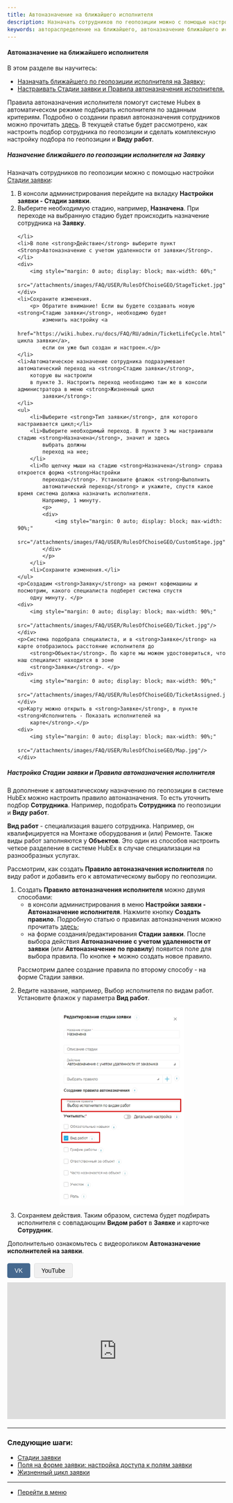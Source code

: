 ```yaml
---
title: Автоназначение на ближайшего исполнителя
description: Назначать сотрудников по геопозиции можно с помощью настройки Стадии заявки. В настрйоках Стадии заявки выберите в поле Действие пункт Назначить заявку на наиболее подходящего с учетом его удаленности от заявки.
keywords: автораспределение на ближайшего, автоназначение ближайшего исполнителя, автовыбор ближайшего исполнителя, правило выбора исполнителя, правила выбора, правило выбора, автоназначение исполнителя, правило автоназначения, hubex, хабекс, хубекс, хабикс
---
```


#### Автоназначение на ближайшего исполнителя
<html>
<head>
    <style>
        .video-player-container {
            margin: 20px 0;
        }
        .video-source-selector {
            margin-bottom: 10px;
        }
        .source-btn {
            padding: 8px 16px;
            background: #f0f0f0;
            border: 1px solid #ddd;
            cursor: pointer;
            margin-right: 5px;
            border-radius: 4px;
            font-family: Arial, sans-serif;
            font-size: 14px;
            transition: all 0.3s ease;
        }
        .source-btn:hover {
            background: #e0e0e0;
        }
        .source-btn.active {
            background: #45688e;
            color: white;
            border-color: #45688e;
        }
        .video-frame {
            width: 560px;
            height: 315px;
            max-width: 100%;
        }
        .video-frame iframe {
            width: 100%;
            height: 100%;
            border: none;
        }
    </style>
<meta charset="utf-8">
</head>
<body>

<p>В этом разделе вы научитесь:</p>
<ul>
    <li><a href="#rulesgeo">Назначать ближайшего по геопозиции исполнителя на Заявку;</a></li>
    <li><a href="#customrules">Настраивать Стадии заявки и Правила автоназначения исполнителя.</a></li>

</ul>

<p>Правила автоназначения исполнителя помогут системе
    Hubex в автоматическом режиме подбирать исполнителя по заданным критериям. Подробно о создании правил автоназначения
    сотрудников можно прочитать <a href="https://wiki.hubex.ru/docs/FAQ/RU/admin/RulesOfChoice.html">здесь</a>. В
    текущей статье будет рассмотрено, как настроить подбор сотрудника по геопозиции и сделать комплексную настройку
    подбора по
    геопозиции и <strong>Виду работ</strong>.</p>

<h5 id="rulesgeo">Назначение ближайшего по геопозиции исполнителя на Заявку</h5>
<p>Назначать сотрудников по геопозиции можно с помощью настройки <a
        href="https://wiki.hubex.ru/docs/FAQ/RU/admin/StageType.html">Стадии заявки</a>:</p>
<ol>
    <li>В консоли администрирования перейдите на вкладку <strong>Настройки заявки - Стадии
        заявки</strong>.
    </li>
    <li>Выберите необходимую стадию, например, <strong>Назначена</strong>. При переходе на выбранную стадию будет
        происходить
        назначение
        сотрудника на <strong>Заявку</strong>.

    </li>
    <li>В поле <strong>Действие</strong> выберите пункт <Strong>Автоназначение с учетом удаленности от заявки</Strong>.
    </li>
    <div>
        <img style="margin: 0 auto; display: block; max-width: 60%;"
             src="/attachments/images/FAQ/USER/RulesOfChoiseGEO/StageTicket.jpg"/>
    </div>
    <li>Сохраните изменения.
        <p> Обратите внимание! Если вы будете создавать новую <strong>Стадию заявки</strong>, необходимо будет
            изменить настройку <a
                    href="https://wiki.hubex.ru/docs/FAQ/RU/admin/TicketLifeCycle.html">Жизненного цикла заявки</a>,
            если он уже был создан и настроен.</p>
    </li>
    <li>Автоматическое назначение сотрудника подразумевает автоматический переход на <strong>Стадию заявки</strong>,
        которую вы настроили
        в пункте 3. Настроить переход необходимо там же в консоли администратора в меню <strong>Жизненный цикл
            заявки</strong>:
    </li>
    <ul>
        <li>Выберите <strong>Тип заявки</strong>, для которого настраивается цикл;</li>
        <li>Выберите необходимый переход. В пункте 3 мы настраивали стадию <strong>Назначена</strong>, значит и здесь
            выбрать должны
            переход на нее;
        </li>
        <li>По щелчку мыши на стадию <strong>Назначена</strong> справа откроется форма <strong>Настройки
            перехода</strong>. Установите флажок <strong>Выполнить
            автоматический переход</strong> и укажите, спустя какое время система должна назначить исполнителя.
            Например, 1 минуту.
            <p>
            <div>
                <img style="margin: 0 auto; display: block; max-width: 90%;"
                     src="/attachments/images/FAQ/USER/RulesOfChoiseGEO/CustomStage.jpg"/>
            </div>
            </p>
        </li>
        <li>Сохраните изменения.</li>
    </ul>
    <p>Создадим <strong>Заявку</strong> на ремонт кофемашины и посмотрим, какого специалиста подберет система спустя
        одну минуту. </p>
    <div>
        <img style="margin: 0 auto; display: block; max-width: 90%;"
             src="/attachments/images/FAQ/USER/RulesOfChoiseGEO/Ticket.jpg"/>
    </div>
    <p>Система подобрала специалиста, и в <strong>Заявке</strong> на карте отобразилось расстояние исполнителя до
        <strong>Объекта</strong>. По карте мы можем удостовериться, что наш специалист находится в зоне
        <strong>Заявки</strong>. </p>
    <div>
        <img style="margin: 0 auto; display: block; max-width: 90%;"
             src="/attachments/images/FAQ/USER/RulesOfChoiseGEO/TicketAssigned.jpg"/>
    </div>
    <p>Карту можно открыть в <strong>Заявке</strong>, в пункте <strong>Исполнитель - Показать исполнителей на
        карте</strong>.</p>
    <div>
        <img style="margin: 0 auto; display: block; max-width: 90%;"
             src="/attachments/images/FAQ/USER/RulesOfChoiseGEO/Map.jpg"/>
    </div>

</ol>

<h5 id="customrules">Настройка Стадии заявки и Правила автоназначения исполнителя</h5>
<p>В дополнение к автоматическому назначению по геопозиции в системе HubEx можно настроить правило автоназначения. То
    есть
    уточнить подбор <strong>Сотрудника</strong>. Например, подобрать <strong>Сотрудника</strong> по геопозиции и
    <strong>Виду работ</strong>.</p>
<p><strong>Вид работ</strong> - специализация вашего сотрудника. Например, он квалифицируется на Монтаже оборудования и
    (или)
    Ремонте. Также виды работ заполняются у <strong>Объектов</strong>. Это один из способов настроить четкое разделение
    в системе HubEx в
    случае специализации на разнообразных услугах.</p>
<p>Рассмотрим, как создать <strong>Правило автоназначения исполнителя</strong> по виду
    работ и добавить его к автоматическому выбору по геопозиции.</p>
<ol>
    <li>Создать <strong>Правило автоназначения исполнителя</strong> можно двумя способами:
        <ul>
            <li>в консоли администрирования в меню <strong>Настройки заявки - Автоназначение
                исполнителя</strong>.
                Нажмите кнопку <strong>Создать правило</strong>. Подробную статью о правилах автоназначения можно
                прочитать <a
                        href="https://wiki.hubex.ru/docs/FAQ/RU/admin/RulesOfChoice.html">здесь</a>;
            </li>
            <li>на форме создания/редактирования <strong>Стадии заявки</strong>. После выбора действия <Strong>Автоназначение с учетом
                удаленности от заявки</Strong> (или <Strong>Автоназначение по правилу</Strong>) появится поле для выбора
                правила. По кнопке <strong>+</strong> можно создать новое правило.
            </li>
        </ul>
<p>Рассмотрим далее создание правила по второму способу - на форме Стадии заявки.</p>
    </li>
    <li>Ведите название, например, Выбор исполнителя по видам работ. Установите флажок у параметра <strong>Вид
        работ</strong>.
    </li>
    <p>
    <div>
        <img style="margin: 0 auto; display: block; max-width: 60%;"
             src="/attachments/images/FAQ/USER/RulesOfChoiseGEO/RulesOfChoise.jpg"/>
    </div>
    </p>
    <li>Сохраняем действия. Таким образом, система будет
        подбирать
        исполнителя
        с совпадающим <strong>Видом работ</strong> в <strong>Заявке</strong> и карточке <strong>Сотрудник</strong>.
    </li>
    
</ol>

<p>Дополнительно ознакомьтесь с видеороликом <strong>Автоназначение исполнителей на заявки</strong>.</p>

<div class="video-player-container" data-player-id="player27">
    <div class="video-source-selector">
        <button class="source-btn active" data-source="vk">VK</button>
        <button class="source-btn" data-source="youtube">YouTube</button>
    </div>
    <div class="video-embed">
        <div class="video-frame youtube-frame" style="display: none;">
            <iframe src="https://www.youtube.com/embed/IEsB3xWJVRQ" loading="lazy" allow="accelerometer; encrypted-media; gyroscope; picture-in-picture" allowfullscreen></iframe>
        </div>
        <div class="video-frame vk-frame" style="display: block;">
            <iframe src="https://vkvideo.ru/video_ext.php?oid=-187865475&id=456239098&hd=2&autoplay=0" allowfullscreen></iframe>
        </div>
    </div>
</div>

<script>
    function hideSiblingVideo(activeVideo){
        const nextSibling=activeVideo.nextElementSibling
        const prevSibling=activeVideo.previousElementSibling
        if(nextSibling){
            nextSibling.style.display="none"
        }
        if(prevSibling){
            prevSibling.style.display="none"
        }
    }
 
    function switchActiveButtons(activeButton){
        const nextSibling=activeButton.nextElementSibling
        const prevSibling=activeButton.previousElementSibling
        const activeClass="active"
        if(nextSibling){
            nextSibling.classList.remove(activeClass)
        }
        if(prevSibling){
            prevSibling.classList.remove(activeClass)
        }
        activeButton.classList.add(activeClass)
        return activeButton?.dataset?.source
    }

    function switchShowVideos(activeContainer,label){
        const videoClass=`video-frame ${label}-frame`
        const videoFrame=activeContainer.querySelector(videoClass)
        const videos=activeContainer.children[1].children
        const activeVideo=Array.from(videos).filter((item)=>item.className===videoClass)
        console.debug({activeVideo})
        hideSiblingVideo(activeVideo[0])
        activeVideo[0].style.display="block"
    }

    const allVideoContainers=document.querySelectorAll(".video-player-container")
    allVideoContainers.forEach((container)=>{
        container.addEventListener("click",(e)=>{
            if(!e.target.classList.contains('source-btn')) return;
            
            console.debug({e},{container})
            const targetButton=e.target
            const activeSource=switchActiveButtons(targetButton)
            console.debug(activeSource)
            if(activeSource){
                switchShowVideos(container,activeSource)
            }
        })
    })
</script>       

</body>
</html>

___
### Следующие шаги:
- [Стадии заявки](/docs/FAQ/RU/admin/StageType.html)
- [Поля на форме заявки: настройка доступа к полям заявки](/docs/FAQ/RU/admin/ElementsOfInterface.html)
- [Жизненный цикл заявки](/docs/FAQ/RU/admin/TicketLifeCycle.html)

___
- [Перейти в меню](http://wiki.hubex.ru)
